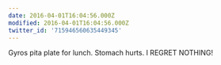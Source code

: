 ```yaml
---
date: 2016-04-01T16:04:56.000Z
modified: 2016-04-01T16:04:56.000Z
twitter_id: '715946560635449345'
---
```


  Gyros pita plate for lunch. Stomach hurts. I REGRET NOTHING!
